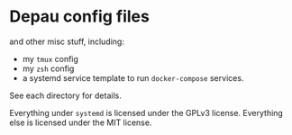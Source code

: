 # Depau config files

and other misc stuff, including:

- my `tmux` config
- my `zsh` config
- a systemd service template to run `docker-compose` services.

See each directory for details.

Everything under `systemd` is licensed under the GPLv3 license. Everything else is licensed under the MIT license.
